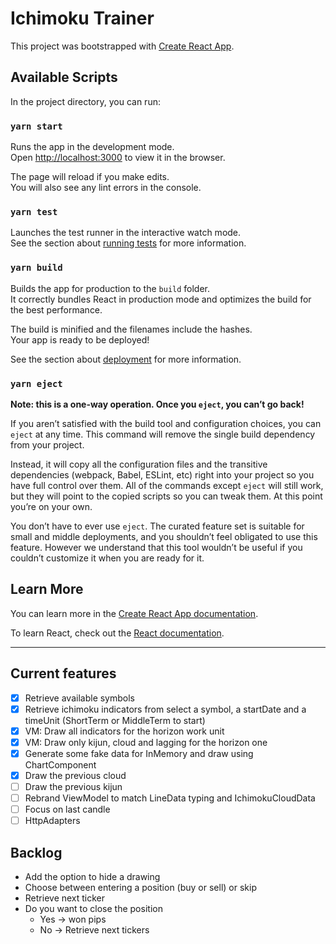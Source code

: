 # Ichimoku Trainer

This project was bootstrapped with [Create React App](https://github.com/facebook/create-react-app).

## Available Scripts

In the project directory, you can run:

### `yarn start`

Runs the app in the development mode.\
Open [http://localhost:3000](http://localhost:3000) to view it in the browser.

The page will reload if you make edits.\
You will also see any lint errors in the console.

### `yarn test`

Launches the test runner in the interactive watch mode.\
See the section about [running tests](https://facebook.github.io/create-react-app/docs/running-tests) for more information.

### `yarn build`

Builds the app for production to the `build` folder.\
It correctly bundles React in production mode and optimizes the build for the best performance.

The build is minified and the filenames include the hashes.\
Your app is ready to be deployed!

See the section about [deployment](https://facebook.github.io/create-react-app/docs/deployment) for more information.

### `yarn eject`

**Note: this is a one-way operation. Once you `eject`, you can’t go back!**

If you aren’t satisfied with the build tool and configuration choices, you can `eject` at any time. This command will remove the single build dependency from your project.

Instead, it will copy all the configuration files and the transitive dependencies (webpack, Babel, ESLint, etc) right into your project so you have full control over them. All of the commands except `eject` will still work, but they will point to the copied scripts so you can tweak them. At this point you’re on your own.

You don’t have to ever use `eject`. The curated feature set is suitable for small and middle deployments, and you shouldn’t feel obligated to use this feature. However we understand that this tool wouldn’t be useful if you couldn’t customize it when you are ready for it.

## Learn More

You can learn more in the [Create React App documentation](https://facebook.github.io/create-react-app/docs/getting-started).

To learn React, check out the [React documentation](https://reactjs.org/).

---

## Current features

-[x] Retrieve available symbols
-[x] Retrieve ichimoku indicators from select a symbol, a startDate and a timeUnit (ShortTerm or MiddleTerm to start)
-[x] VM: Draw all indicators for the horizon work unit
-[x] VM: Draw only kijun, cloud and lagging for the horizon one
-[x] Generate some fake data for InMemory and draw using ChartComponent
-[x] Draw the previous cloud
-[ ] Draw the previous kijun
-[ ] Rebrand ViewModel to match LineData<Time> typing and IchimokuCloudData
-[ ] Focus on last candle
-[ ] HttpAdapters

## Backlog

- Add the option to hide a drawing
- Choose between entering a position (buy or sell) or skip
- Retrieve next ticker
- Do you want to close the position
    - Yes -> won pips
    - No -> Retrieve next tickers

